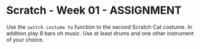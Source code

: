 # Scratch - Week 01 - ASSIGNMENT

Use the `switch costume to` function to the second Scratch Cat costume. In
addition play 8 bars oh music. Use at least drums and one other instrument
of your choice.
